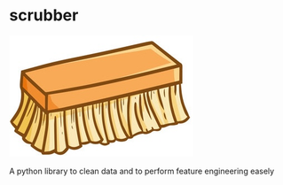 # scrubber

![1697393206559](image/README/1697393206559.png)

A python library to clean data and to perform feature engineering easely
